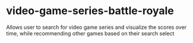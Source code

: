 # video-game-series-battle-royale

Allows user to search for video game series and visualize the scores over time, while recommending other games based on their search select
